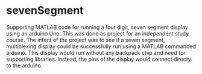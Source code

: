 # sevenSegment
Supporting MATLAB code for running a four digit, seven segment display using an arduino Uno.
This was done as project for an independent study course. The intent of the project was to see if a seven segment, multiplexing display could be successfully run using a MATLAB commanded arduino.
This display would run without any backpack chip and need for supporting libraries. Instead, the pins of the display would connect directy to the arduino.
